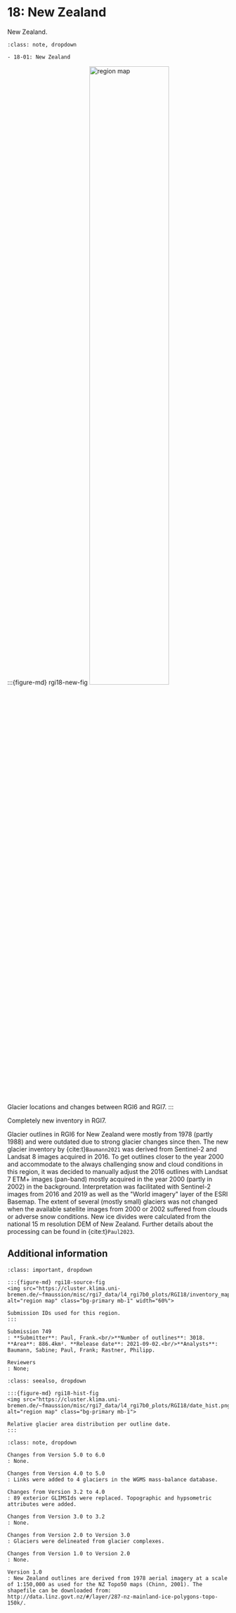 # 18: New Zealand

New Zealand.

```{admonition} Subregions
:class: note, dropdown

- 18-01: New Zealand

```

:::{figure-md} rgi18-new-fig
<img src="https://cluster.klima.uni-bremen.de/~fmaussion/misc/rgi7_data/l4_rgi7b0_plots/RGI18/isrgi6_map.jpeg" alt="region map" class="bg-primary mb-1" width="60%">

Glacier locations and changes between RGI6 and RGI7.
:::

Completely new inventory in RGI7.

Glacier outlines in RGI6 for New Zealand were mostly from 1978 (partly 1988) and were outdated due to strong glacier changes since then. The new glacier inventory by {cite:t}`Baumann2021` was derived from Sentinel-2 and Landsat 8 images acquired in 2016. To get outlines closer to the year 2000 and accommodate to the always challenging snow and cloud conditions in this region, it was decided to manually adjust the 2016 outlines with Landsat 7 ETM+ images (pan-band) mostly acquired in the year 2000 (partly in 2002) in the background. Interpretation was facilitated with Sentinel-2 images from 2016 and 2019 as well as the "World imagery" layer of the ESRI Basemap. The extent of several (mostly small) glaciers was not changed when the available satellite images from 2000 or 2002 suffered from clouds or adverse snow conditions. New ice divides were calculated from the national 15 m resolution DEM of New Zealand. Further details about the processing can be found in {cite:t}`Paul2023`.


## Additional information 

```{admonition} Data sources and analysts
:class: important, dropdown

:::{figure-md} rgi18-source-fig
<img src="https://cluster.klima.uni-bremen.de/~fmaussion/misc/rgi7_data/l4_rgi7b0_plots/RGI18/inventory_map.jpeg" alt="region map" class="bg-primary mb-1" width="60%">

Submission IDs used for this region.
:::

Submission 749
: **Submitter**: Paul, Frank.<br/>**Number of outlines**: 3018. **Area**: 886.4km². **Release date**: 2021-09-02.<br/>**Analysts**: Baumann, Sabine; Paul, Frank; Rastner, Philipp.

Reviewers
: None;

```

```{admonition} Outlines date distribution
:class: seealso, dropdown

:::{figure-md} rgi18-hist-fig
<img src="https://cluster.klima.uni-bremen.de/~fmaussion/misc/rgi7_data/l4_rgi7b0_plots/RGI18/date_hist.png" alt="region map" class="bg-primary mb-1">

Relative glacier area distribution per outline date.
:::

```

```{admonition} Version history
:class: note, dropdown

Changes from Version 5.0 to 6.0
: None.

Changes from Version 4.0 to 5.0
: Links were added to 4 glaciers in the WGMS mass-balance database.

Changes from Version 3.2 to 4.0
: 89 exterior GLIMSIds were replaced. Topographic and hypsometric attributes were added.

Changes from Version 3.0 to 3.2
: None.

Changes from Version 2.0 to Version 3.0
: Glaciers were delineated from glacier complexes.

Changes from Version 1.0 to Version 2.0
: None.

Version 1.0
: New Zealand outlines are derived from 1978 aerial imagery at a scale of 1:150,000 as used for the NZ Topo50 maps (Chinn, 2001). The shapefile can be downloaded from:
http://data.linz.govt.nz/#/layer/287-nz-mainland-ice-polygons-topo-150k/.


```